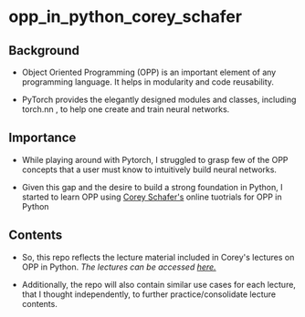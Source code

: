 # opp_in_python_corey_schafer

## Background

- Object Oriented Programming (OPP) is an important element of any programming language. It helps in modularity and code reusability.  

- PyTorch provides the elegantly designed modules and classes, including torch.nn , to help one create and train neural networks.

## Importance

- While playing around with Pytorch, I struggled to grasp few of the OPP concepts that a user must know to intuitively build neural networks.

- Given this gap and the desire to build a strong foundation in Python, I started to learn OPP using [Corey Schafer's](https://github.com/CoreyMSchafer) online tuotrials for OPP in Python

## Contents

- So, this repo reflects the lecture material included in Corey's lectures on OPP in Python. *The lectures can be accessed [here.](https://www.youtube.com/watch?v=ZDa-Z5JzLYM&list=PL-osiE80TeTsqhIuOqKhwlXsIBIdSeYtc)*

- Additionally, the repo will also contain similar use cases for each lecture, that I thought independently, to further practice/consolidate lecture contents.
